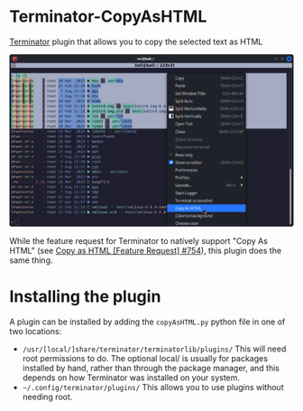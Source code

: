 # Terminator-CopyAsHTML
[Terminator](https://github.com/gnome-terminator/terminator) plugin that allows you to copy the selected text as HTML

![images/Screenshot_Menu.png?raw=true](https://github.com/justin-ball/Terminator-CopyAsHTML/blob/43fd95fae0b1806e6ca8bd4d647764a593427a0c/images/Screenshot_Menu.png)

While the feature request for Terminator to natively support "Copy As HTML" (see [Copy as HTML [Feature Request] #754](https://github.com/gnome-terminator/terminator/issues/754)), this plugin does the same thing.

# Installing the plugin
A plugin can be installed by adding the `copyAsHTML.py` python file in one of two locations:

- `/usr/[local/]share/terminator/terminatorlib/plugins/`
This will need root permissions to do. The optional local/ is usually for packages installed by hand, rather than through the package manager, and this depends on how Terminator was installed on your system.
- `~/.config/terminator/plugins/`
This allows you to use plugins without needing root.
